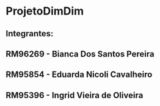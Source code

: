 # ProjetoDimDim
## Integrantes:
## RM96269 - Bianca Dos Santos Pereira
## RM95854 - Eduarda Nicoli Cavalheiro
## RM95396 - Ingrid Vieira de Oliveira
